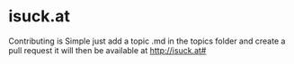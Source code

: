 # isuck.at

Contributing is Simple just add a topic <topic>.md in the topics folder and create a pull request
it will then be available at http://isuck.at#<topic>